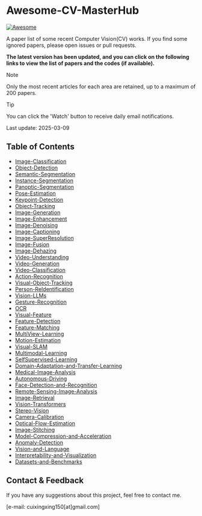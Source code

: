 # Awesome-CV-MasterHub

[![Awesome](https://awesome.re/badge.svg)](https://github.com/cuixing158/Awesome-CV-MasterHub)

A paper list of some recent Computer Vision(CV) works. If you find some ignored papers, please open issues or pull requests.

 **The latest version has been updated, and you can click on the following links to view the list of papers and the codes (if available).**

> [!NOTE]
>
> Only the most recent articles for each area are retained, up to a maximum of 200 papers.

> [!TIP]
>
> You can click the 'Watch' button to receive daily email notifications.

Last update: 2025-03-09

## Table of Contents

- [Image-Classification](./doc/Image-Classification.md)
- [Object-Detection](./doc/Object-Detection.md)
- [Semantic-Segmentation](./doc/Semantic-Segmentation.md)
- [Instance-Segmentation](./doc/Instance-Segmentation.md)
- [Panoptic-Segmentation](./doc/Panoptic-Segmentation.md)
- [Pose-Estimation](./doc/Pose-Estimation.md)
- [Keypoint-Detection](./doc/Keypoint-Detection.md)
- [Object-Tracking](./doc/Object-Tracking.md)
- [Image-Generation](./doc/Image-Generation.md)
- [Image-Enhancement](./doc/Image-Enhancement.md)
- [Image-Denoising](./doc/Image-Denoising.md)
- [Image-Captioning](./doc/Image-Captioning.md)
- [Image-SuperResolution](./doc/Image-SuperResolution.md)
- [Image-Fusion](./doc/Image-Fusion.md)
- [Image-Dehazing](./doc/Image-Dehazing.md)
- [Video-Understanding](./doc/Video-Understanding.md)
- [Video-Generation](./doc/Video-Generation.md)
- [Video-Classification](./doc/Video-Classification.md)
- [Action-Recognition](./doc/Action-Recognition.md)
- [Visual-Object-Tracking](./doc/Visual-Object-Tracking.md)
- [Person-ReIdentification](./doc/Person-ReIdentification.md)
- [Vision-LLMs](./doc/Vision-LLMs.md)
- [Gesture-Recognition](./doc/Gesture-Recognition.md)
- [OCR](./doc/OCR.md)
- [Visual-Feature](./doc/Visual-Feature.md)
- [Feature-Detection](./doc/Feature-Detection.md)
- [Feature-Matching](./doc/Feature-Matching.md)
- [MultiView-Learning](./doc/MultiView-Learning.md)
- [Motion-Estimation](./doc/Motion-Estimation.md)
- [Visual-SLAM](./doc/Visual-SLAM.md)
- [Multimodal-Learning](./doc/Multimodal-Learning.md)
- [SelfSupervised-Learning](./doc/SelfSupervised-Learning.md)
- [Domain-Adaptation-and-Transfer-Learning](./doc/Domain-Adaptation-and-Transfer-Learning.md)
- [Medical-Image-Analysis](./doc/Medical-Image-Analysis.md)
- [Autonomous-Driving](./doc/Autonomous-Driving.md)
- [Face-Detection-and-Recognition](./doc/Face-Detection-and-Recognition.md)
- [Remote-Sensing-Image-Analysis](./doc/Remote-Sensing-Image-Analysis.md)
- [Image-Retrieval](./doc/Image-Retrieval.md)
- [Vision-Transformers](./doc/Vision-Transformers.md)
- [Stereo-Vision](./doc/Stereo-Vision.md)
- [Camera-Calibration](./doc/Camera-Calibration.md)
- [Optical-Flow-Estimation](./doc/Optical-Flow-Estimation.md)
- [Image-Stitching](./doc/Image-Stitching.md)
- [Model-Compression-and-Acceleration](./doc/Model-Compression-and-Acceleration.md)
- [Anomaly-Detection](./doc/Anomaly-Detection.md)
- [Vision-and-Language](./doc/Vision-and-Language.md)
- [Interpretability-and-Visualization](./doc/Interpretability-and-Visualization.md)
- [Datasets-and-Benchmarks](./doc/Datasets-and-Benchmarks.md)

## Contact & Feedback

If you have any suggestions about this project, feel free to contact me.

[e-mail: cuixingxing150[at]gmail.com]